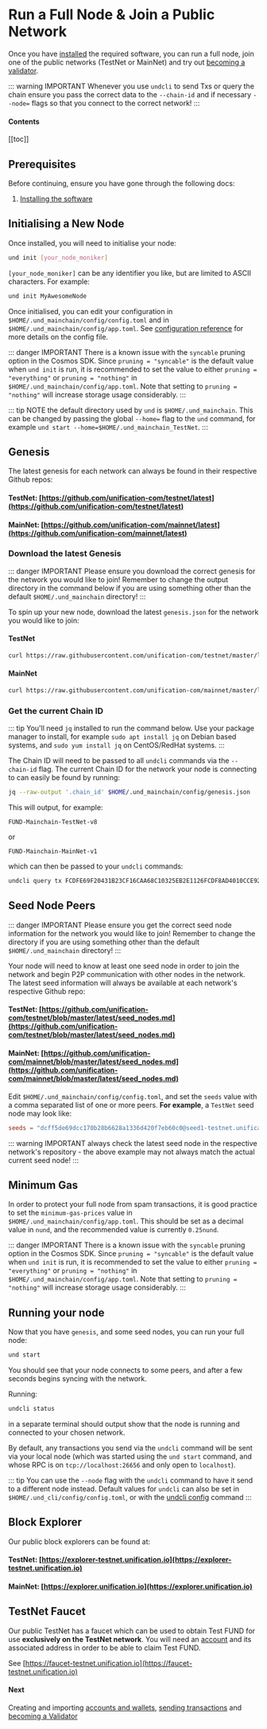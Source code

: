 # Run a Full Node & Join a Public Network

Once you have [installed](../software/installation.md) the required software, you can run a full node, join one of the public networks (TestNet or MainNet) and try out [becoming a validator](become-validator.md).

::: warning IMPORTANT
Whenever you use `undcli` to send Txs or query the chain ensure you pass the correct data to the `--chain-id` and if necessary `--node=` flags so that you connect to the correct network!
:::

#### Contents

[[toc]]

## Prerequisites

Before continuing, ensure you have gone through the following docs:

1. [Installing the software](../software/installation.md)

## Initialising a New Node

Once installed, you will need to initialise your node:

```bash
und init [your_node_moniker]
```

`[your_node_moniker]` can be any identifier you like, but are limited to ASCII characters. For example:

```bash
und init MyAwesomeNode
```

Once initialised, you can edit your configuration in `$HOME/.und_mainchain/config/config.toml` and in `$HOME/.und_mainchain/config/app.toml`. See [configuration reference](../software/und-mainchain-config-ref.md) for more details on the config file.

::: danger IMPORTANT
There is a known issue with the `syncable` pruning option in the Cosmos SDK. Since `pruning = "syncable"` is the default value when `und init` is run, it is recommended to set the value to either `pruning = "everything"` or `pruning = "nothing"` in `$HOME/.und_mainchain/config/app.toml`. Note that setting to `pruning = "nothing"` will increase storage usage considerably.
:::

::: tip NOTE
the default directory used by `und` is `$HOME/.und_mainchain`. This can be changed by passing the global `--home=` flag to the `und` command, for example `und start --home=$HOME/.und_mainchain_TestNet`.
:::

## Genesis

The latest genesis for each network can always be found in their respective Github repos:

#### TestNet: [https://github.com/unification-com/testnet/latest](https://github.com/unification-com/testnet/latest)
#### MainNet: [https://github.com/unification-com/mainnet/latest](https://github.com/unification-com/mainnet/latest)

### Download the latest Genesis

::: danger IMPORTANT
Please ensure you download the correct genesis for the network you would like to join! Remember to change the output directory in the command below if you are using something other than the default `$HOME/.und_mainchain` directory!
:::

To spin up your new node, download the latest `genesis.json` for the network you would like to join:

#### TestNet

```bash
curl https://raw.githubusercontent.com/unification-com/testnet/master/latest/genesis.json > $HOME/.und_mainchain/config/genesis.json
```

#### MainNet

```bash
curl https://raw.githubusercontent.com/unification-com/mainnet/master/latest/genesis.json > $HOME/.und_mainchain/config/genesis.json
```

### Get the current Chain ID

::: tip
You'll need `jq` installed to run the command below. Use your package manager to install, for example `sudo apt install jq` on Debian based systems, and `sudo yum install jq` on CentOS/RedHat systems.
:::

The Chain ID will need to be passed to all `undcli` commands via the `--chain-id` flag. The current Chain ID for the network your node is connecting to can easily be found by running:

```bash
jq --raw-output '.chain_id' $HOME/.und_mainchain/config/genesis.json
```

This will output, for example:

```
FUND-Mainchain-TestNet-v8
```

or

```
FUND-Mainchain-MainNet-v1
```

which can then be passed to your `undcli` commands:

```bash
undcli query tx FCDFE69F20431B23CF16CAA68C10325EB2E1126FCDF8AD4010CCE927A0808740 --chain-id FUND-Mainchain-TestNet-v8
```

## Seed Node Peers

::: danger IMPORTANT
Please ensure you get the correct seed node information for the network you would like to join! Remember to change the directory if you are using something other than the default `$HOME/.und_mainchain` directory!
:::

Your node will need to know at least one seed node in order to join the network
and begin P2P communication with other nodes in the network. The latest seed information will always be available at each network's respective Github repo:

#### TestNet: [https://github.com/unification-com/testnet/blob/master/latest/seed_nodes.md](https://github.com/unification-com/testnet/blob/master/latest/seed_nodes.md)

#### MainNet: [https://github.com/unification-com/mainnet/blob/master/latest/seed_nodes.md](https://github.com/unification-com/mainnet/blob/master/latest/seed_nodes.md)

Edit `$HOME/.und_mainchain/config/config.toml`, and set the `seeds` value with a comma separated list of one or more peers. **For example**, a `TestNet` seed node may look like:

```toml
seeds = "dcff5de69dcc170b28b6628a1336d420f7eb60c0@seed1-testnet.unification.io:26656"
```

::: warning IMPORTANT
always check the latest seed node in the respective network's repository - the above example may not always match the actual current seed node!
:::

## Minimum Gas

In order to protect your full node from spam transactions, it is good practice to set the `minimum-gas-prices` value in `$HOME/.und_mainchain/config/app.toml`. This should be set as a decimal value in `nund`, and the recommended value is currently `0.25nund`.

::: danger IMPORTANT
There is a known issue with the `syncable` pruning option in the Cosmos SDK. Since `pruning = "syncable"` is the default value when `und init` is run, it is recommended to set the value to either `pruning = "everything"` or `pruning = "nothing"` in `$HOME/.und_mainchain/config/app.toml`. Note that setting to `pruning = "nothing"` will increase storage usage considerably.
:::

## Running your node

Now that you have `genesis`, and some seed nodes, you can run your full node:

```bash
und start
```

You should see that your node connects to some peers, and after a few seconds begins syncing with the network.

Running:

```bash
undcli status
```

in a separate terminal should output show that the node is running and connected to your chosen network.

By default, any transactions you send via the `undcli` command will be
sent via your local node (which was started using the `und start` command, and whose RPC is on `tcp://localhost:26656` and only open to `localhost`).

::: tip
You can use the `--node` flag with the `undcli` command to have it send to a different node instead. Default values for `undcli` can also be set in `$HOME/.und_cli/config/config.toml`, or with the [undcli config](../software/undcli-commands.md#undcli-config) command
:::

## Block Explorer

Our public block explorers can be found at:

#### TestNet: [https://explorer-testnet.unification.io](https://explorer-testnet.unification.io)

#### MainNet: [https://explorer.unification.io](https://explorer.unification.io)

## TestNet Faucet

Our public TestNet has a faucet which can be used to obtain Test FUND for
use **exclusively on the TestNet network**. You will need an [account](accounts-wallets.md) and its associated address in order to be able to claim Test FUND.

See [https://faucet-testnet.unification.io](https://faucet-testnet.unification.io)

#### Next

Creating and importing [accounts and wallets](accounts-wallets.md), [sending transactions](examples/transactions.md) and [becoming a Validator](become-validator.md)
